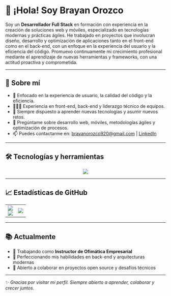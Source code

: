 # 👋 ¡Hola! Soy Brayan Orozco

Soy un **Desarrollador Full Stack** en formación con experiencia en la creación de soluciones web y móviles, especializado en tecnologías modernas y prácticas ágiles. He trabajado en proyectos que involucran diseño, desarrollo y optimización de aplicaciones tanto en el front-end como en el back-end, con un enfoque en la experiencia del usuario y la eficiencia del código. Promuevo continuamente mi crecimiento profesional mediante el aprendizaje de nuevas herramientas y frameworks, con una actitud proactiva y comprometida.

---

## 🚀 Sobre mí

- 🎯 Enfocado en la experiencia de usuario, la calidad del código y la eficiencia.
- 👨🏻‍💻 Experiencia en front-end, back-end y liderazgo técnico de equipos.
- 🌱 Siempre dispuesto a aprender nuevas tecnologías y asumir nuevos retos.
- 💬 Pregúntame sobre desarrollo web, móviles, metodologías ágiles y optimización de procesos.
- 📫 Puedes contactarme en: [brayanorozco920@gmail.com](mailto:brayanorozco920@gmail.com) | [LinkedIn](https://www.linkedin.com/in/bjisadorozco/)

---

## 🛠️ Tecnologías y herramientas

<p align="center">
  <img src="https://skillicons.dev/icons?i=html,css,js,ts,react,angular,flutter,dart,tailwind,php,dotnet,nodejs,express,mysql,postgres,mongodb,notion,jira,gitlab,vite,firebase,aws,docker,git,github,vscode,postman,jira" />
</p>

---

## 📈 Estadísticas de GitHub

<table>
<tr>
<td>

<img src="https://github-readme-stats.vercel.app/api?username=bjisadorozco&show_icons=true&theme=default" />
<br />
<img src="https://github-readme-streak-stats.herokuapp.com/?user=bjisadorozco&theme=default" />

</td>
<td>

<img src="https://github-readme-stats.vercel.app/api/top-langs/?username=bjisadorozco&layout=pie&theme=default" />

</td>
</tr>
</table>

---

## 📚 Actualmente

- 🔭 Trabajando como **Instructor de Ofimática Empresarial**
- 🌱 Perfeccionando mis habilidades en back-end y arquitecturas modernas
- 👯 Abierto a colaborar en proyectos open source y desafíos técnicos

---

✨ *Gracias por visitar mi perfil. Siempre abierto a aprender, colaborar y crecer juntos.*  
